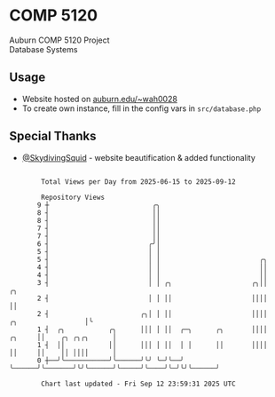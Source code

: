 # COMP 5120
Auburn COMP 5120 Project  
Database Systems

## Usage
- Website hosted on [auburn.edu/~wah0028](https://webhome.auburn.edu/~wah0028/)
- To create own instance, fill in the config vars in `src/database.php`

## Special Thanks
- [@SkydivingSquid](https://github.com/SkydivingSquid) - website beautification & added functionality

```

        Total Views per Day from 2025-06-15 to 2025-09-12

        Repository Views
       9 ┼                          ╭╮
       8 ┤                          ││
       8 ┤                          ││
       7 ┤                          ││
       7 ┤                          ││
       6 ┤                         ╭╯│
       5 ┤                         │ │
       5 ┤                         │ │                         ╭╮
       4 ┤                         │ │                         ││
       4 ┤                         │ │                         ││
       3 ┤                         │ │ ╭╮                    ╭╮││                                ╭╮
       2 ┤                         │ │ ││                    ││││                                ││
       2 ┤                       ╭╮│ │ ││                    ││││             ╭╮                 │╰
       1 ┤  ╭╮           ╭╮      │││ │ ││  ╭─╮      ╭╮       ││││      ╭╮     ││    ╭╮ ╭╮╭╮      │
       1 ┤  ││           ││      │││ │ ││  │ │      ││       ││││      ││     ││    ││ ││││      │
       0 ┼──╯╰───────────╯╰──────╯╰╯ ╰─╯╰──╯ ╰──────╯╰───────╯╰╯╰──────╯╰─────╯╰────╯╰─╯╰╯╰──────╯

        Chart last updated - Fri Sep 12 23:59:31 2025 UTC
        
```
